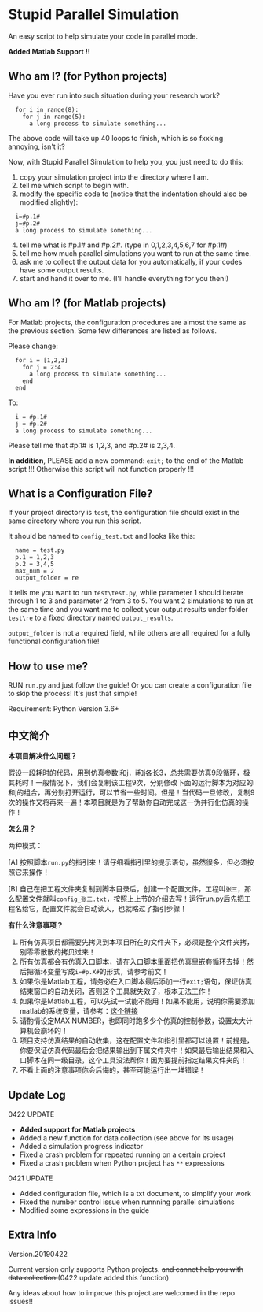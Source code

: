 # Stupid Parallel Simulation
An easy script to help simulate your code in parallel mode.

**Added Matlab Support !!**

## Who am I? (for Python projects)
Have you ever run into such situation during your research work?
```
  for i in range(8):
    for j in range(5):
      a long process to simulate something...
```
The above code will take up 40 loops to finish, which is so fxxking annoying, isn't it?

Now, with Stupid Parallel Simulation to help you, you just need to do this:

1. copy your simulation project into the directory where I am.
2. tell me which script to begin with.
3. modify the specific code to (notice that the indentation should also be modified slightly):
```
  i=#p.1#
  j=#p.2#
  a long process to simulate something...
```
4. tell me what is #p.1# and #p.2#. (type in 0,1,2,3,4,5,6,7 for #p.1#)
5. tell me how much parallel simulations you want to run at the same time.
6. ask me to collect the output data for you automatically, if your codes have some output results.
7. start and hand it over to me. (I'll handle everything for you then!)

## Who am I? (for Matlab projects)
For Matlab projects, the configuration procedures are almost the same as the previous section. Some few differences are listed as follows.

Please change:
```
  for i = [1,2,3]
    for j = 2:4
      a long process to simulate something...
    end
  end
```
To:
```
  i = #p.1#
  j = #p.2#
  a long process to simulate something...
```
Please tell me that #p.1# is 1,2,3, and #p.2# is 2,3,4.

**In addition**, PLEASE add a new command: `exit;` to the end of the Matlab script !!! Otherwise this script will not function properly !!!

## What is a Configuration File?
If your project directory is `test`, the configuration file should exist in the same directory where you run this script.

It should be named to `config_test.txt` and looks like this:

```
  name = test.py
  p.1 = 1,2,3
  p.2 = 3,4,5
  max_num = 2
  output_folder = re
```

It tells me you want to run `test\test.py`, while parameter 1 should iterate through 1 to 3 and parameter 2 from 3 to 5. You want 2 simulations to run at the same time and you want me to collect your output results under folder `test\re` to a fixed directory named `output_results`.

`output_folder` is not a required field, while others are all required for a fully functional configuration file!

## How to use me?
RUN `run.py` and just follow the guide! Or you can create a configuration file to skip the process! It's just that simple!

Requirement: Python Version 3.6+

## 中文简介

**本项目解决什么问题？**

假设一段耗时的代码，用到仿真参数i和j，i和j各长3，总共需要仿真9段循环，极其耗时！一般情况下，我们会复制该工程9次，分别修改下面的运行脚本为对应的i和j的组合，再分别打开运行，可以节省一些时间。但是！当代码一旦修改，复制9次的操作又将再来一遍！本项目就是为了帮助你自动完成这一伪并行化仿真的操作！

**怎么用？**

两种模式：

[A] 按照脚本`run.py`的指引来！请仔细看指引里的提示语句，虽然很多，但必须按照它来操作！ 

[B] 自己在把工程文件夹复制到脚本目录后，创建一个配置文件，工程叫`张三`，那么配置文件就叫`config_张三.txt`，按照上上节的介绍去写！运行run.py后先把工程名给它，配置文件就会自动读入，也就略过了指引步骤！

**有什么注意事项？**

1. 所有仿真项目都需要先拷贝到本项目所在的文件夹下，必须是整个文件夹拷，别零零散散的拷贝过来！
2. 所有仿真都会有仿真入口脚本，请在入口脚本里面把仿真里嵌套循环去掉！然后把循环变量写成`i=#p.X#`的形式，请参考前文！
3. 如果你是Matlab工程，请务必在入口脚本最后添加一行`exit;`语句，保证仿真结束窗口的自动关闭，否则这个工具就失效了，根本无法工作！
4. 如果你是Matlab工程，可以先试一试能不能用！如果不能用，说明你需要添加matlab的系统变量，请参考：[这个链接](https://blog.csdn.net/qq_16019107/article/details/77882017)
5. 请酌情设定MAX NUMBER，也即同时跑多少个仿真的控制参数，设置太大计算机会崩坏的！
6. 项目支持仿真结果的自动收集，这在配置文件和指引里都可以设置！前提是，你要保证仿真代码最后会把结果输出到下属文件夹中！如果最后输出结果和入口脚本在同一级目录，这个工具没法帮你！因为要提前指定结果文件夹的！
7. 不看上面的注意事项你会后悔的，甚至可能运行出一堆错误！

## Update Log
0422 UPDATE
- **Added support for Matlab projects**
- Added a new function for data collection (see above for its usage)
- Added a simulation progress indicator
- Fixed a crash problem for repeated running on a certain project
- Fixed a crash problem when Python project has `**` expressions

0421 UPDATE
- Added configuration file, which is a txt document, to simplify your work
- Fixed the number control issue when runnning parallel simulations
- Modified some expressions in the guide

## Extra Info
Version.20190422

Current version only supports Python projects. ~~and cannot help you with data collection.~~(0422 update added this function)

Any ideas about how to improve this project are welcomed in the repo issues!!
